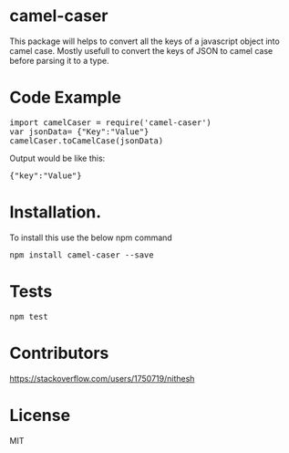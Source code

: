 # camel-caser

This package will helps to convert all the keys of a javascript object into camel case.  Mostly usefull to convert the keys of JSON to camel case before parsing it to a type.

# Code Example

<pre>import camelCaser = require('camel-caser')
var jsonData= {"Key":"Value"}
camelCaser.toCamelCase(jsonData)</pre>
Output would be like this:
<pre>{"key":"Value"}</pre>

# Installation.

To install this use the below npm command
<pre>npm install camel-caser --save</pre>

# Tests

<pre>npm test</pre>

# Contributors

https://stackoverflow.com/users/1750719/nithesh


# License

MIT

